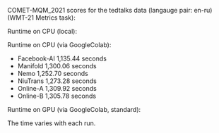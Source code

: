 COMET-MQM_2021 scores for the tedtalks data (langauge pair: en-ru)(WMT-21 Metrics task):

Runtime on CPU (local):

Runtime on CPU (via GoogleColab):

- Facebook-AI 1,135.44 seconds
- Manifold 1,300.06 seconds
- Nemo 1,252.70 seconds
- NiuTrans 1,273.28 seconds
- Online-A 1,309.92 seconds
- Online-B 1,305.78 seconds

Runtime on GPU (via GoogleColab, standard):

The time varies with each run.
